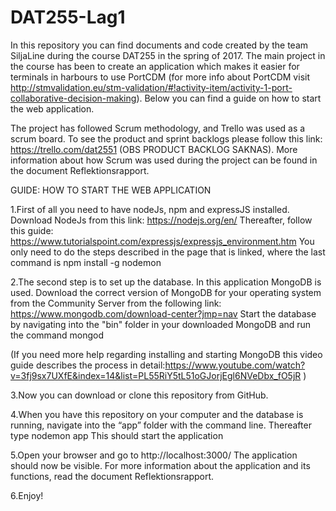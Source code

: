 # DAT255-Lag1

In this repository you can find documents and code created by the team SiljaLine during the course DAT255 in the spring of 2017.
The main project in the course has been to create an application which makes it easier for terminals in harbours to use PortCDM (for more info about PortCDM visit http://stmvalidation.eu/stm-validation/#!activity-item/activity-1-port-collaborative-decision-making). Below you can find a guide on how to start the web application.

The project has followed Scrum methodology, and Trello was used as a scrum board. To see the product and sprint backlogs please follow this link:
https://trello.com/dat2551 (OBS PRODUCT BACKLOG SAKNAS). More information about how Scrum was used during the project can be found in the document Reflektionsrapport.



GUIDE: HOW TO START THE WEB APPLICATION

1.First of all you need to have nodeJs, npm and expressJS installed. Download NodeJs from this link:
https://nodejs.org/en/
Thereafter, follow this guide: 
https://www.tutorialspoint.com/expressjs/expressjs_environment.htm 
You only need to do the steps described in the page that is linked, where the last command is 
npm install -g nodemon

2.The second step is to set up the database. In this application MongoDB is used. Download the correct version of MongoDB for your operating system from the Community Server from the following link:
https://www.mongodb.com/download-center?jmp=nav 
Start the database by navigating into the "bin" folder in your downloaded MongoDB and run the command
mongod

(If you need more help regarding installing and starting MongoDB this video guide describes the process in detail:https://www.youtube.com/watch?v=3fj9sx7UXfE&index=14&list=PL55RiY5tL51oGJorjEgl6NVeDbx_fO5jR )


3.Now you can download or clone this repository from GitHub.


4.When you have this repository on your computer and the database is running, navigate into the “app” folder with the command line. Thereafter type
nodemon app
This should start the application

5.Open your browser and go to
http://localhost:3000/
The application should now be visible. For more information about the application and its functions, read the document Reflektionsrapport.

6.Enjoy!
